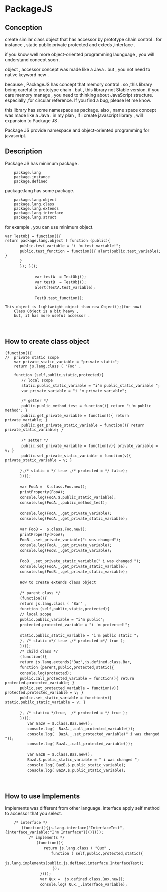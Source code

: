 # PackageJS

## Conception
create similar class object that has accessor by prototype chain control .
for instance , static public private protected and exteds ,interface .

if you know well more  object-oriented programming launguage ,
you will understand concept soon .

object , accessor concept was made like a Java .
but , you not need to native keyword new .

because , PackageJS has concept that memory control .
so ,this library being careful to prototype chain .
but , this library not Stable version.
if you care memory manage , you need to thinking about JavaScript structure.
especially ,for circular reference.
If you find a bug, please let me know.

this library has some namespace as package.
also , name space concept was made like a Java .
in my plan , if i create javascript library ,
will expansion to Package JS .

Package JS provide namespace and object-oriented programming for javascript.

## Description

Package JS has minimum package .

        package.lang
        package.instance
        package.defined

package.lang has some package.

        package.lang.object
        package.lang.class
        package.lang.extends
        package.lang.interface
        package.lang.struct

for example ,  you can use minimum object.

    var TestObj = function(){
    return package.lang.object ( function (public){
    　　　　public.test_variable = "i 'm test variable!";
    　　　　public.test_function = function(){ alert(public.test_variable); }
    　　　　}
    　　　　}); }();
    　　　　　　　　　　          
    　　          var testA  = TestObj();
    　　          var testB  = TestObj();
    　　          alert(TestA.test_variable);
    　　          
    　　          TestB.test_function();

    This object is lightweight object than new Object();(for now)
        Class Object is a bit heavy ,
        but, it has more useful accessor .
　
## How to create class object
    (function(){
    //  private static scope
        var private_static_variable = "private static";
        return js.lang.class ( "Foo" ,
        
        function (self,public,static,protected){
        　　// local scope
        　　static.public_static_variable = "i'm public_static_variable ";
        　　var private_variable = "i 'm private variable";
        
        　　/* getter */
        　　public.public_method_test = function(){ return "i'm public method"; }
        　　public.get_private_variable = function(){ return private_variable; }
        　　public.get_private_static_variable = function(){ return private_static_variable; }
        　　
        　　/* setter */
        　　public.set_private_variable = function(v){ private_variable = v; }
        　　public.set_private_static_variable = function(v){ private_static_variable = v; }
        　　　 
        　 },/* static = */ true ,/* protected = */ false);
        　 })();
        　 
        　 var FooA =  $.class.Foo.new();
        　 printProperty(FooA);
        　 console.log(FooA.$.public_static_variable);
        　 console.log(FooA._.public_method_test);
        　 
        　 console.log(FooA._.get_private_variable);
        　 console.log(FooA._.get_private_static_variable);
        　 
        　 var FooB =  $.class.Foo.new();
        　 printProperty(FooA);
        　 FooB._.set_private_variable("i was changed");
        　 console.log(FooA._.get_private_variable);
        　 console.log(FooB._.get_private_variable);
        　 
        　 FooB._.set_private_static_variable(" i was changed ");
        　 console.log(FooA._.get_private_static_variable);
        　 console.log(FooB._.get_private_static_variable);
        　 
        　 How to create extends class object
        　 
        　 /* parent class */
        　 (function(){
        　 return js.lang.class ( "Bar" ,
        　 function (self,public,static,protected){
        　 // local scope
        　 public.public_variable = "i'm public";
        　 protected.protected_variable = "i 'm protected!";
        　 
        　 static.public_static_variable = "i'm public static ";
        　 }, /* static =*/ true ,/* protected =*/ true );
        　 })();
        　 /* child class */
        　 (function(){
        　 return js.lang.extends("Baz",js.defined.class.Bar,
        　 function (parent,public,protected,static){
        　 console.log(protected);
        　 public.call_protected_variable = function(){ return protected.protected_variable; }
        　 public.set_protected_variable = function(v){ protected.protected_variable = v; }
        　 public.set_static_variable = function(v){ static.pubilc_static_variable = v; }
        　 
        　 }, /* static= */true,  /* protected = */ true );
        　 })();
        　 　　var BazA = $.class.Baz.new();
        　 　　console.log(  BazA._.call_protected_variable());
        　 　　console.log(  BazA._.set_protected_variable(" i was changed "));
        　 　　console.log( BazA._.call_protected_variable());
        　 　　
        　 　　var BazB = $.class.Baz.new();
        　 　　BazA.$.public_static_variable = " i was changed ";
        　 　　console.log( BazB.$.public_static_variable);
        　 　　console.log( BazA.$.public_static_variable);
　　　　　
## How to use Implements

Implements was different from other language.
interface apply self method to accessor that you select.
        
        /* interface */
        　　(function(){js.lang.interface("InterfaceTest", {interface_variable:"I'm Interface"})()}());
        　　　　/* implements */
        　　　　　　(function(){
        　　　　　　　　return js.lang.class ( "Qux" ,
        　　　　　　　　　　function ( self,public,protected,static){
        　　　　　　　　　　js.lang.implements(public,js.defined.interface.InterfaceTest);
        　　　　　　　　    });
        　　　　　　　})();
        　　　　　　　var Qux =  js.defined.class.Qux.new();
        　　　　　　　console.log( Qux._.interface_variable);
　　　　　
